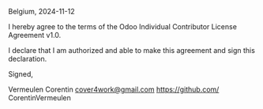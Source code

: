 Belgium, 2024-11-12

I hereby agree to the terms of the Odoo Individual Contributor License
Agreement v1.0.

I declare that I am authorized and able to make this agreement and sign this
declaration.

Signed,

Vermeulen Corentin cover4work@gmail.com https://github.com/ CorentinVermeulen